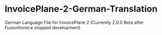 # InvoicePlane-2-German-Translation

German Language File for InvoicePlane 2 (Currently 2.0.0 Beta after FusionInvoice stopped development)
